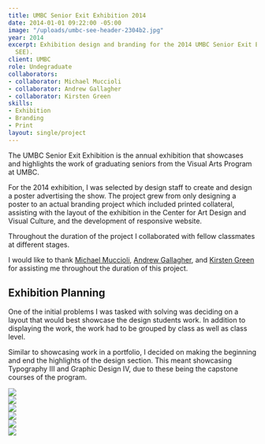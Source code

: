 ```yaml
---
title: UMBC Senior Exit Exhibition 2014
date: 2014-01-01 09:22:00 -05:00
image: "/uploads/umbc-see-header-2304b2.jpg"
year: 2014
excerpt: Exhibition design and branding for the 2014 UMBC Senior Exit Exhibition (UMBC
  SEE).
client: UMBC
role: Undegraduate
collaborators:
- collaborator: Michael Muccioli
- collaborator: Andrew Gallagher
- collaborator: Kirsten Green
skills:
- Exhibition
- Branding
- Print
layout: single/project
---
```


The UMBC Senior Exit Exhibition is the annual exhibition that showcases and highlights the work of graduating seniors from the Visual Arts Program at UMBC.

For the 2014 exhibition, I was selected by design staff to create and design a poster advertising the show. The project grew from only designing a poster to an actual branding project which included printed collateral, assisting with the layout of the exhibition in the Center for Art Design and Visual Culture, and the development of responsive website.

Throughout the duration of the project I collaborated with fellow classmates at different stages.

I would like to thank [Michael Muccioli](https://twitter.com/michaelmuccioli), [Andrew Gallagher](https://twitter.com/ndrwg), and [Kirsten Green](https://twitter.com/kirstengreen_) for assisting me throughout the duration of this project.

## Exhibition Planning

One of the initial problems I was tasked with solving was deciding on a layout that would best showcase the design students work. In addition to displaying the work, the work had to be grouped by class as well as class level.

Similar to showcasing work in a portfolio, I decided on making the beginning and end the highlights of the design section. This meant showcasing Typography III and Graphic Design IV, due to these being the capstone courses of the program.

<div class="container clearfix">
  <div class="sm-col sm-col-12 p1"><img src="/assets/umbc-see-1.jpg"></div>
  <div class="sm-col sm-col-12 md-col-6 p1"><img src="/assets/umbc-see-2.jpg"></div>
  <div class="sm-col sm-col-12 md-col-6 p1"><img src="/assets/umbc-see-3.jpg"></div>
  <div class="sm-col sm-col-12 md-col-6 p1"><img src="/assets/umbc-see-8.jpg"></div>
  <div class="sm-col sm-col-12 md-col-6 p1"><img src="/assets/umbc-see-9.jpg"></div>
  <div class="sm-col sm-col-12 p1"><img src="/assets/umbc-see-7.jpg"></div>
</div>